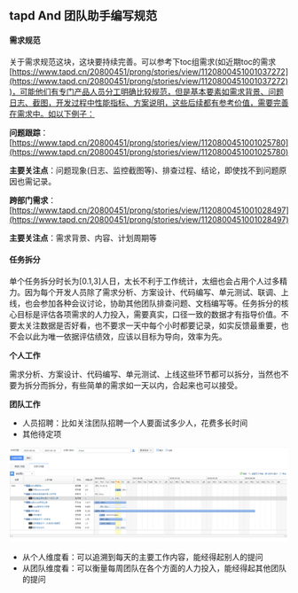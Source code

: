 ## tapd And 团队助手编写规范

#### 需求规范
关于需求规范这块，这块要持续完善。可以参考下toc组需求(如近期toc的需求[https://www.tapd.cn/20800451/prong/stories/view/1120800451001037272](https://www.tapd.cn/20800451/prong/stories/view/1120800451001037272))，可能他们有专门产品人员分工明确比较规范，但是基本要素如需求背景、问题日志、截图，开发过程中性能指标、方案说明，这些后续都有参考价值，需要完善在需求中。如以下例子：

**问题跟踪**：	[https://www.tapd.cn/20800451/prong/stories/view/1120800451001025780](https://www.tapd.cn/20800451/prong/stories/view/1120800451001025780)  

**主要关注点**：问题现象(日志、监控截图等)、排查过程、结论，即使找不到问题原因也需记录。

**跨部门需求**：	[https://www.tapd.cn/20800451/prong/stories/view/1120800451001028497](https://www.tapd.cn/20800451/prong/stories/view/1120800451001028497)

**主要关注点**：需求背景、内容、计划周期等

#### 任务拆分 
单个任务拆分时长为[0.1,3]人日，太长不利于工作统计，太细也会占用个人过多精力。因为每个开发人员除了需求分析、方案设计、代码编写、单元测试、联调、上线，也会参加各种会议讨论，协助其他团队排查问题、文档编写等。任务拆分的核心目标是评估各项需求的人力投入，需要真实，口径一致的数据才有指导价值。不要太关注数据是否好看，也不要求一天中每个小时都要记录，如实反馈最重要，也不会以此为唯一依据评估绩效，应该以目标为导向，效率为先。

**个人工作**

需求分析、方案设计、代码编写、单元测试、上线这些环节都可以拆分，当然也不要为拆分而拆分，有些简单的需求如一天以内，合起来也可以接受。

**团队工作**

* 人员招聘：比如关注团队招聘一个人要面试多少人，花费多长时间
* 其他待定项

![](img/tapd-week.png)

* 从个人维度看：可以追溯到每天的主要工作内容，能经得起别人的提问
* 从团队维度看：可以衡量每周团队在各个方面的人力投入，能经得起其他团队的提问